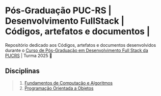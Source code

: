 # Pós-Graduação PUC-RS | Desenvolvimento FullStack | Códigos, artefatos e documentos |
Repositório dedicado aos Códigos, artefatos e documentos desenvolvidos durante o [Curso de Pós-Graduação em Desenvolvimento Full Stack da PUCRS](https://online.pucrs.br/pos-graduacao/desenvolvimento-full-stack) | Turma 2025 🚀 


## Disciplinas 
> 1. [Fundamentos de Computação e Algoritmos](./01%20-%20fundamento-computacao-algoritmos/README.md)
> 2. [Programação Orientada a Objetos](./02%20-%20programacao-orientada-objetos/README.md)
